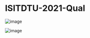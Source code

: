 # ISITDTU-2021-Qual

![image](https://user-images.githubusercontent.com/62060867/144184344-12803ba2-3cf7-4621-9e08-092218afe9cf.png)


![image](https://user-images.githubusercontent.com/62060867/144501443-dd5636d0-62d1-41c3-8213-54465b1d28fe.png)



